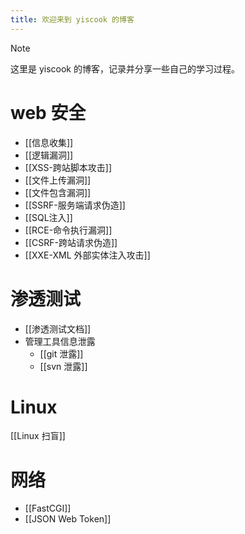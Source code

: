 ```yaml
---
title: 欢迎来到 yiscook 的博客
---
```

>[!note]
>这里是 yiscook 的博客，记录并分享一些自己的学习过程。  

# web 安全  
- [[信息收集]]  
- [[逻辑漏洞]]  
- [[XSS-跨站脚本攻击]]  
- [[文件上传漏洞]]  
- [[文件包含漏洞]]  
- [[SSRF-服务端请求伪造]]  
- [[SQL注入]]  
- [[RCE-命令执行漏洞]]  
- [[CSRF-跨站请求伪造]]  
- [[XXE-XML 外部实体注入攻击]]  

# 渗透测试  
-  [[渗透测试文档]]  
- 管理工具信息泄露  
	- [[git 泄露]]  
	- [[svn 泄露]]  

# Linux  
[[Linux 扫盲]]  

# 网络  
- [[FastCGI]]  
- [[JSON Web Token]]  